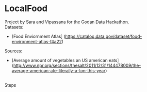 # LocalFood
Project by Sara and Vipassana for the Godan Data Hackathon.
<br>
Datasets:
- [Food Enviornment Atlas] (https://catalog.data.gov/dataset/food-environment-atlas-f4a22)

Sources:
- [Average amount of vegetables an US american eats] (http://www.npr.org/sections/thesalt/2011/12/31/144478009/the-average-american-ate-literally-a-ton-this-year)
<br>
Steps 
